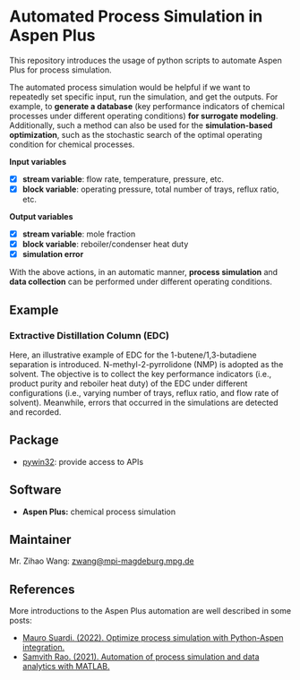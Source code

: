 
# Automated Process Simulation in Aspen Plus 

This repository introduces the usage of python scripts to automate Aspen Plus for process simulation. 

The automated process simulation would be helpful if we want to repeatedly set specific input, run the simulation, and get the outputs. For example, to **generate a database** (key performance indicators of chemical processes under different operating conditions) **for surrogate modeling**. Additionally, such a method can also be used for the **simulation-based optimization**, such as the stochastic search of the optimal operating condition for chemical processes.

**Input variables**
- [x] **stream variable**: flow rate, temperature, pressure, etc.
- [x] **block variable**: operating pressure, total number of trays, reflux ratio, etc.

**Output variables**
- [x] **stream variable**: mole fraction
- [x] **block variable**: reboiler/condenser heat duty
- [x] **simulation error**

With the above actions, in an automatic manner, **process simulation** and **data collection** can be performed under different operating conditions.

## Example
### Extractive Distillation Column (EDC)
Here, an illustrative example of EDC for the 1-butene/1,3-butadiene separation is introduced. N-methyl-2-pyrrolidone (NMP) is adopted as the solvent. The objective is to collect the key performance indicators (i.e., product purity and reboiler heat duty) of the EDC under different configurations (i.e., varying number of trays, reflux ratio, and flow rate of solvent). Meanwhile, errors that occurred in the simulations are detected and recorded.

## Package
- [pywin32](https://pypi.org/project/pywin32/): provide access to APIs

## Software
- **Aspen Plus:** chemical process simulation

## Maintainer
Mr. Zihao Wang: zwang@mpi-magdeburg.mpg.de

## References
More introductions to the Aspen Plus automation are well described in some posts:

- [Mauro Suardi. (2022). Optimize process simulation with Python-Aspen integration.](https://medium.com/eni-digitalks/optimize-process-simulation-with-python-aspen-integration-e343bbab1aa0)
- [Samvith Rao. (2021). Automation of process simulation and data analytics with MATLAB.](https://www.aiche.org/academy/webinars/automation-process-simulation-and-data-analytics-matlab)
